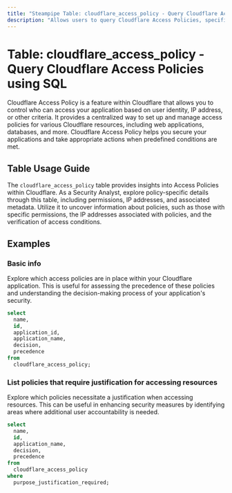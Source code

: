 ```yaml
---
title: "Steampipe Table: cloudflare_access_policy - Query Cloudflare Access Policies using SQL"
description: "Allows users to query Cloudflare Access Policies, specifically the policy details, providing insights into access control and potential security issues."
---
```


# Table: cloudflare_access_policy - Query Cloudflare Access Policies using SQL

Cloudflare Access Policy is a feature within Cloudflare that allows you to control who can access your application based on user identity, IP address, or other criteria. It provides a centralized way to set up and manage access policies for various Cloudflare resources, including web applications, databases, and more. Cloudflare Access Policy helps you secure your applications and take appropriate actions when predefined conditions are met.

## Table Usage Guide

The `cloudflare_access_policy` table provides insights into Access Policies within Cloudflare. As a Security Analyst, explore policy-specific details through this table, including permissions, IP addresses, and associated metadata. Utilize it to uncover information about policies, such as those with specific permissions, the IP addresses associated with policies, and the verification of access conditions.

## Examples

### Basic info
Explore which access policies are in place within your Cloudflare application. This is useful for assessing the precedence of these policies and understanding the decision-making process of your application's security.

```sql
select
  name,
  id,
  application_id,
  application_name,
  decision,
  precedence
from
  cloudflare_access_policy;
```

### List policies that require justification for accessing resources
Explore which policies necessitate a justification when accessing resources. This can be useful in enhancing security measures by identifying areas where additional user accountability is needed.

```sql
select
  name,
  id,
  application_name,
  decision,
  precedence
from
  cloudflare_access_policy
where
  purpose_justification_required;
```